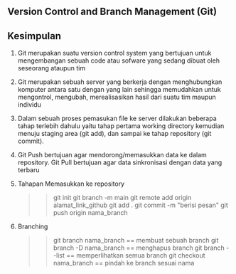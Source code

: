 ## Version Control and Branch Management (Git)

## Kesimpulan
1. Git merupakan suatu version control system yang bertujuan untuk mengembangan sebuah code atau sofware yang sedang dibuat oleh seseorang ataupun tim

2. Git merupakan sebuah server yang berkerja dengan menghubungkan komputer antara satu dengan yang lain sehingga memudahkan untuk mengontrol, mengubah, merealisasikan hasil dari suatu tim maupun individu

3. Dalam sebuah proses pemasukan file ke server dilakukan beberapa tahap terlebih dahulu yaitu tahap pertama working directory kemudian menuju staging area (git add), dan sampai ke tahap repository (git commit).

4. Git Push bertujuan agar mendorong/memasukkan data ke dalam repository. Git Pull bertujuan agar data sinkronisasi dengan data yang terbaru

5. Tahapan Memasukkan ke repository
   >> git init
   >> git branch -m main
   >> git remote add origin alamat_link_github
   >> git add .
   >> git commit -m "berisi pesan"
   >> git push origin nama_branch

6. Branching
   >> git branch nama_branch == membuat sebuah branch
   >> git branch -D nama_branch == menghapus branch
   >> git branch --list == memperlihatkan semua branch
   >> git checkout nama_branch == pindah ke branch sesuai nama



